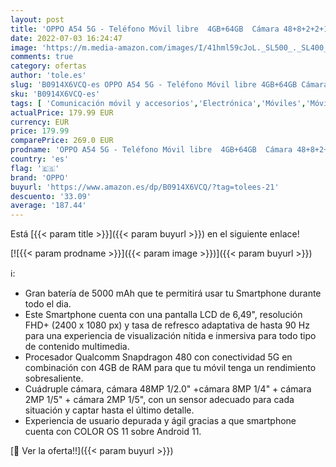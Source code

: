 ```yaml
---
layout: post
title: 'OPPO A54 5G - Teléfono Móvil libre  4GB+64GB  Cámara 48+8+2+2+16 MP  Smartphone Android  Batería 5000mAh  Carga Rápida 18W  Dual SIM - Morado'
date: 2022-07-03 16:24:47
image: 'https://m.media-amazon.com/images/I/41hml59cJoL._SL500_._SL400_.jpg'
comments: true
category: ofertas
author: 'tole.es'
slug: 'B0914X6VCQ-es OPPO A54 5G - Teléfono Móvil libre 4GB+64GB Cámara...'
sku: 'B0914X6VCQ-es'
tags: [ 'Comunicación móvil y accesorios','Electrónica','Móviles','Móviles y smartphones libres','android','oppo','🇪🇸', ]
actualPrice: 179.99 EUR
currency: EUR
price: 179.99
comparePrice: 269.0 EUR
prodname: 'OPPO A54 5G - Teléfono Móvil libre  4GB+64GB  Cámara 48+8+2+2+16 MP  Smartphone Android  Batería 5000mAh  Carga Rápida 18W  Dual SIM - Morado'
country: 'es'
flag: '🇪🇸'
brand: 'OPPO'
buyurl: 'https://www.amazon.es/dp/B0914X6VCQ/?tag=tolees-21'
descuento: '33.09'
average: '187.44'
---
```


Está [{{< param title >}}]({{< param buyurl >}}) en el siguiente enlace!

[![{{< param prodname >}}]({{< param image >}})]({{< param buyurl >}})

ℹ️:

- Gran batería de 5000 mAh que te permitirá usar tu Smartphone durante todo el dia.
- Este Smartphone cuenta con una pantalla LCD de 6,49", resolución FHD+ (2400 x 1080 px) y tasa de refresco adaptativa de hasta 90 Hz para una experiencia de visualización nítida e inmersiva para todo tipo de contenido multimedia.
- Procesador Qualcomm Snapdragon 480 con conectividad 5G en combinación con 4GB de RAM para que tu móvil tenga un rendimiento sobresaliente.
- Cuádruple cámara, cámara 48MP 1/2.0" +cámara 8MP 1/4" + cámara 2MP 1/5" + cámara 2MP 1/5", con un sensor adecuado para cada situación y captar hasta el último detalle.
- Experiencia de usuario depurada y ágil gracias a que smartphone cuenta con COLOR OS 11 sobre Android 11.

[🛒 Ver la oferta!!]({{< param buyurl >}})
